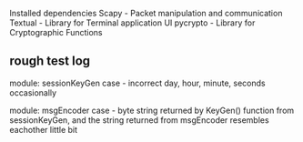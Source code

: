 Installed dependencies
Scapy - Packet manipulation and communication
Textual - Library for Terminal application UI
pycrypto - Library for Cryptographic Functions 

rough test log
------------------
module: sessionKeyGen
case - incorrect day, hour, minute, seconds occasionally

module: msgEncoder
case - byte string returned by KeyGen() function from sessionKeyGen,
        and the string returned from msgEncoder resembles eachother little bit